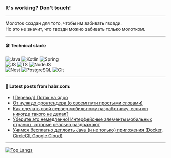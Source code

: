 ### It's working? Don't touch!

---
Молоток создан для того, чтобы им забивать гвозди. <br>
Но это не значит, что гвозди можно забивать только молотком.

---

#### 🛠️ Technical stack:

![Java](https://img.shields.io/badge/Java-informational?logo=Oracle&style=flat&logoColor=white&color=FF4500)
![Kotlin](https://img.shields.io/badge/Kotlin-informational?logo=Kotlin&style=flat&logoColor=white&color=774D97)
![Spring](https://img.shields.io/badge/SpringBoot-informational?logo=SpringBoot&style=flat&logoColor=white&color=6DB33F) <br>
![JS](https://img.shields.io/badge/JS-informational?logo=javaScript&style=flat&logoColor=black&color=F7Df1E)
![TS](https://img.shields.io/badge/TypeScript-informational?logo=typeScript&style=flat&logoColor=black&color=0667A8)
![NodeJS](https://img.shields.io/badge/NodeJS-informational?logo=node.js&style=flat&logoColor=white&color=70A760) <br>
![Nest](https://img.shields.io/badge/NestJS-informational?logo=NestJS&style=flat&logoColor=white&color=E0234E)
![PostgreSQL](https://img.shields.io/badge/PostgreSQL-informational?logo=PostgreSQL&style=flat&logoColor=white&color=DAA520)
![Git](https://img.shields.io/badge/Git-informational?logo=git&style=flat&logoColor=white&color=778899)

___

#### 💬 Latest posts from habr.com:

<!-- BLOG-POST-LIST:START -->
- [[Перевод] Поток на ядро](https://habr.com/ru/articles/766028/?utm_source=habrahabr&utm_medium=rss&utm_campaign=766028)
- [От нуля до фронтендера &lpar;о своем пути простыми словами&rpar;](https://habr.com/ru/articles/766026/?utm_source=habrahabr&utm_medium=rss&utm_campaign=766026)
- [Как сделать свой сервер мобильному разработчику, если он никогда такого не делал?](https://habr.com/ru/articles/764790/?utm_source=habrahabr&utm_medium=rss&utm_campaign=764790)
- [Уберите это немедленно! Интерфейсные элементы мобильных страниц, которые реально раздражают](https://habr.com/ru/articles/765974/?utm_source=habrahabr&utm_medium=rss&utm_campaign=765974)
- [Учимся бесплатно деплоить Java &lpar;и не только&rpar; приложения &lpar;Docker, CircleCI, Google Cloud&rpar;](https://habr.com/ru/articles/765952/?utm_source=habrahabr&utm_medium=rss&utm_campaign=765952)
<!-- BLOG-POST-LIST:END -->

---
[![Top Langs](https://github-readme-stats-git-master-advtsetting-gmailcom.vercel.app/api/top-langs/?username=zloylis&langs_count=10&hide_title=false&title_color=e6edf3&size_weight=0.5&count_weight=0.5&layout=compact&hide_border=true&theme=dracula)](https://github.com/zloylis)

<!-- ![GitHub stats](https://github-readme-stats-git-master-advtsetting-gmailcom.vercel.app/api?username=zloylis&show_icons=true&hide_border=true&theme=dracula&hide_title=true&include_all_commits=true&count_private=true&hide=contribs&hide_rank=true) -->
